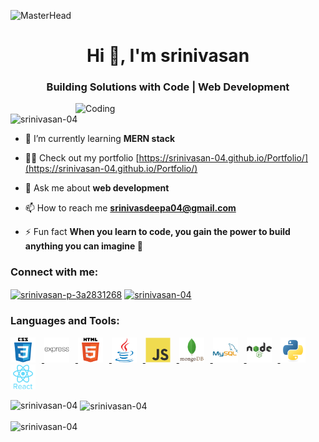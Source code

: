 ![MasterHead](https://propulsive.in/assets/img/service-icon/web.gif)
<h1 align="center">Hi 👋, I'm srinivasan</h1>
<h3 align="center">Building Solutions with Code | Web Development</h3>
<img align="right" alt="Coding" width="400" src="https://miro.medium.com/v2/resize:fit:1400/1*yw0TnheAGN-LPneDaTlaxw.gif" />


<p align="left"> <img src="https://komarev.com/ghpvc/?username=srinivasan-04&label=Profile%20views&color=0e75b6&style=flat" alt="srinivasan-04" /> </p>

- 🌱 I’m currently learning **MERN stack**

- 👨‍💻 Check out my portfolio [https://srinivasan-04.github.io/Portfolio/](https://srinivasan-04.github.io/Portfolio/)

- 💬 Ask me about **web development**

- 📫 How to reach me **srinivasdeepa04@gmail.com**

- ⚡ Fun fact **When you learn to code, you gain the power to build anything you can imagine 🚀**

<h3 align="left">Connect with me:</h3>
<p align="left">
<a href="https://linkedin.com/in/srinivasan-p-3a2831268" target="blank"><img align="center" src="https://raw.githubusercontent.com/rahuldkjain/github-profile-readme-generator/master/src/images/icons/Social/linked-in-alt.svg" alt="srinivasan-p-3a2831268" height="30" width="40" /></a>
<a href="https://www.leetcode.com/srinivasan-04" target="blank"><img align="center" src="https://raw.githubusercontent.com/rahuldkjain/github-profile-readme-generator/master/src/images/icons/Social/leet-code.svg" alt="srinivasan-04" height="30" width="40" /></a>
</p>

<h3 align="left">Languages and Tools:</h3>
<p align="left"> 
  <a href="https://www.w3schools.com/css/" target="_blank" rel="noreferrer"> 
    <img src="https://raw.githubusercontent.com/devicons/devicon/master/icons/css3/css3-original-wordmark.svg" alt="css3" width="40" height="40" style="margin-right: 10px;"/> 
  </a> 
  <a href="https://expressjs.com" target="_blank" rel="noreferrer"> 
    <img src="https://raw.githubusercontent.com/devicons/devicon/master/icons/express/express-original-wordmark.svg" alt="express" width="40" height="40" style="margin-right: 10px;"/> 
  </a> 
  <a href="https://www.w3.org/html/" target="_blank" rel="noreferrer"> 
    <img src="https://raw.githubusercontent.com/devicons/devicon/master/icons/html5/html5-original-wordmark.svg" alt="html5" width="40" height="40" style="margin-right: 10px;"/> 
  </a> 
  <a href="https://www.java.com" target="_blank" rel="noreferrer"> 
    <img src="https://raw.githubusercontent.com/devicons/devicon/master/icons/java/java-original.svg" alt="java" width="40" height="40" style="margin-right: 10px;"/> 
  </a> 
  <a href="https://developer.mozilla.org/en-US/docs/Web/JavaScript" target="_blank" rel="noreferrer"> 
    <img src="https://raw.githubusercontent.com/devicons/devicon/master/icons/javascript/javascript-original.svg" alt="javascript" width="40" height="40" style="margin-right: 10px;"/> 
  </a> 
  <a href="https://www.mongodb.com/" target="_blank" rel="noreferrer"> 
    <img src="https://raw.githubusercontent.com/devicons/devicon/master/icons/mongodb/mongodb-original-wordmark.svg" alt="mongodb" width="40" height="40" style="margin-right: 10px;"/> 
  </a> 
  <a href="https://www.mysql.com/" target="_blank" rel="noreferrer"> 
    <img src="https://raw.githubusercontent.com/devicons/devicon/master/icons/mysql/mysql-original-wordmark.svg" alt="mysql" width="40" height="40" style="margin-right: 10px;"/> 
  </a> 
  <a href="https://nodejs.org" target="_blank" rel="noreferrer"> 
    <img src="https://raw.githubusercontent.com/devicons/devicon/master/icons/nodejs/nodejs-original-wordmark.svg" alt="nodejs" width="40" height="40" style="margin-right: 10px;"/> 
  </a> 
  <a href="https://www.python.org" target="_blank" rel="noreferrer"> 
    <img src="https://raw.githubusercontent.com/devicons/devicon/master/icons/python/python-original.svg" alt="python" width="40" height="40" style="margin-right: 10px;"/> 
  </a> 
  <a href="https://reactjs.org/" target="_blank" rel="noreferrer"> 
    <img src="https://raw.githubusercontent.com/devicons/devicon/master/icons/react/react-original-wordmark.svg" alt="react" width="40" height="40" style="margin-right: 10px;"/> 
  </a> 
</p>


<p><img align="left" src="https://github-readme-stats.vercel.app/api/top-langs?username=srinivasan-04&show_icons=true&locale=en&layout=compact" alt="srinivasan-04" /></p>

<p>&nbsp;<img align="center" src="https://github-readme-stats.vercel.app/api?username=srinivasan-04&show_icons=true&locale=en" alt="srinivasan-04" /></p>

<p><img align="center" src="https://github-readme-streak-stats.herokuapp.com/?user=srinivasan-04&" alt="srinivasan-04" /></p>
